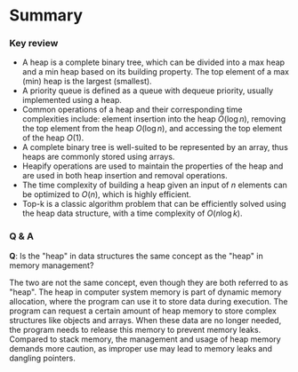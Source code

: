 # Summary

### Key review

- A heap is a complete binary tree, which can be divided into a max heap and a min heap based on its building property. The top element of a max (min) heap is the largest (smallest).
- A priority queue is defined as a queue with dequeue priority, usually implemented using a heap.
- Common operations of a heap and their corresponding time complexities include: element insertion into the heap $O(\log n)$, removing the top element from the heap $O(\log n)$, and accessing the top element of the heap $O(1)$.
- A complete binary tree is well-suited to be represented by an array, thus heaps are commonly stored using arrays.
- Heapify operations are used to maintain the properties of the heap and are used in both heap insertion and removal operations.
- The time complexity of building a heap given an input of $n$ elements can be optimized to $O(n)$, which is highly efficient.
- Top-k is a classic algorithm problem that can be efficiently solved using the heap data structure, with a time complexity of $O(n \log k)$.

### Q & A

**Q**: Is the "heap" in data structures the same concept as the "heap" in memory management?

The two are not the same concept, even though they are both referred to as "heap". The heap in computer system memory is part of dynamic memory allocation, where the program can use it to store data during execution. The program can request a certain amount of heap memory to store complex structures like objects and arrays. When these data are no longer needed, the program needs to release this memory to prevent memory leaks. Compared to stack memory, the management and usage of heap memory demands more caution, as improper use may lead to memory leaks and dangling pointers.

